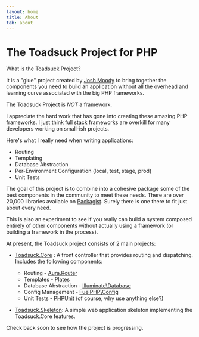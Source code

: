```yaml
---
layout: home
title: About
tab: about
---
```


# The Toadsuck Project for PHP

What is the Toadsuck Project?

It is a "glue" project created by [Josh Moody](http://www.joshmoody.com) to bring together the components
you need to build an application without all the overhead and learning curve associated with the big PHP frameworks.

The Toadsuck Project is *NOT* a framework.
 
I appreciate the hard work that has gone into creating these amazing PHP frameworks. I just think full stack frameworks
are overkill for many developers working on small-ish projects.

Here's what I really need when writing applications:

- Routing
- Templating
- Database Abstraction
- Per-Environment Configuration (local, test, stage, prod)
- Unit Tests

The goal of this project is to combine into a cohesive package some of the best components in the community to meet these needs.
There are over 20,000 libraries available on [Packagist](https://packagist.org/). Surely there is one there to fit just about every need.

This is also an experiment to see if you really can build a system composed entirely of other components
without actually using a framework (or building a framework in the process).

At present, the Toadsuck project consists of 2 main projects:

- [Toadsuck.Core](https://github.com/toadsuck/toadsuck-core) : A front controller that provides routing and dispatching. Includes the following components:

	- Routing - [Aura.Router](https://github.com/auraphp/Aura.Router)
	- Templates - [Plates](http://platesphp.com/)
	- Database Abstraction - [Illuminate\Database](https://github.com/illuminate/database)
	- Config Management - [FuelPHP\Config](https://github.com/fuelphp/config)
	- Unit Tests - [PHPUnit](https://github.com/sebastianbergmann/phpunit) (of course, why use anything else?)


- [Toadsuck.Skeleton](https://github.com/toadsuck/toadsuck-skeleton): A simple web application skeleton implementing the Toadsuck.Core features.

Check back soon to see how the project is progressing.

